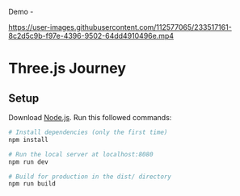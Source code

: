 Demo - 


https://user-images.githubusercontent.com/112577065/233517161-8c2d5c9b-f97e-4396-9502-64dd4910496e.mp4




# Three.js Journey

## Setup
Download [Node.js](https://nodejs.org/en/download/).
Run this followed commands:

``` bash
# Install dependencies (only the first time)
npm install

# Run the local server at localhost:8080
npm run dev

# Build for production in the dist/ directory
npm run build
```
